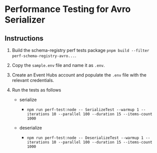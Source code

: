 # Performance Testing for Avro Serializer

## Instructions

1. Build the schema-registry perf tests package `pnpm build --filter perf-schema-registry-avro...`.
2. Copy the `sample.env` file and name it as `.env`.
3. Create an Event Hubs account and populate the `.env` file with the relevant credentials.
4. Run the tests as follows

   - serialize
     - `npm run perf-test:node -- SerializeTest --warmup 1 --iterations 10 --parallel 100 --duration 15 --items-count 1000`

   - deserialize
     - `npm run perf-test:node -- DeserializeTest --warmup 1 --iterations 10 --parallel 100 --duration 15 --items-count 1000`
